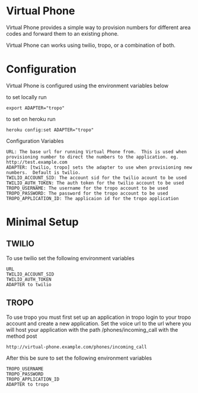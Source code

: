Virtual Phone
=============
Virtual Phone provides a simple way to provision numbers for different area codes and forward them to an existing phone.

Virtual Phone can works using twilio, tropo, or a combination of both.

Configuration
=============
Virtual Phone is configured using the environment variables below

to set locally run

    export ADAPTER="tropo"

to set on heroku run

    heroku config:set ADAPTER="tropo"

Configuration Variables

    URL: The base url for running Virtual Phone from.  This is used when provisioning number to direct the numbers to the application. eg. http://test.example.com
    ADAPTER: [twilio, tropo] sets the adapter to use when provisioning new numbers.  Default is twilio.
    TWILIO_ACCOUNT_SID: The account sid for the twilio acount to be used
    TWILIO_AUTH_TOKEN: The auth token for the twilio account to be used
    TROPO_USERNAME: The username for the tropo account to be used
    TROPO_PASSWORD: The password for the tropo account to be used
    TROPO_APPLICATION_ID: The applicaion id for the tropo application

Minimal Setup
=============
TWILIO
------
To use twilio set the following environment variables

    URL
    TWILIO_ACCOUNT_SID
    TWILIO_AUTH_TOKEN
    ADAPTER to twilio

TROPO
-----
To use tropo you must first set up an application in tropo
login to your tropo account and create a new application.
Set the voice url to the url where you will host your application with the path /phones/incoming_call with the method post

    http://virtual-phone.example.com/phones/incoming_call

After this be sure to set the following environment variables

    TROPO_USERNAME
    TROPO_PASSWORD
    TROPO_APPLICATION_ID
    ADAPTER to tropo

